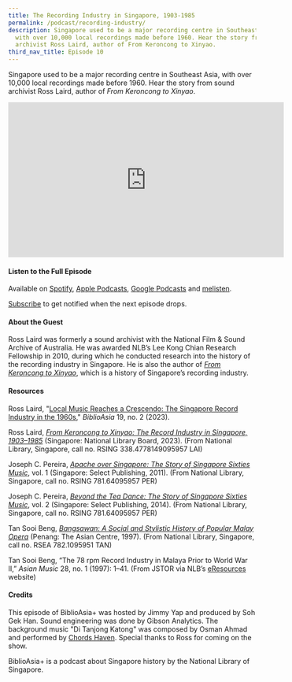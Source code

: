 ```yaml
---
title: The Recording Industry in Singapore, 1903-1985
permalink: /podcast/recording-industry/
description: Singapore used to be a major recording centre in Southeast Asia,
  with over 10,000 local recordings made before 1960. Hear the story from sound
  archivist Ross Laird, author of From Keroncong to Xinyao.
third_nav_title: Episode 10
---
```

Singapore used to be a major recording centre in Southeast Asia, with over 10,000 local recordings made before 1960. Hear the story from sound archivist Ross Laird, author of *From Keroncong to Xinyao*.

<iframe allowfullscreen="" allow="accelerometer; autoplay; clipboard-write; encrypted-media; gyroscope; picture-in-picture; web-share" frameborder="0" title="YouTube video player" src="https://www.youtube.com/embed/0CjUWHrPAWQ?si=98eMPlP4BMzio_8L" height="315" width="560"></iframe>

#### **Listen to the Full Episode** ####
Available on [Spotify](https://open.spotify.com/episode/3dl1waKmiCYXXAQpdLJGrb), [Apple Podcasts](https://podcasts.apple.com/us/podcast/the-recording-industry-in-singapore-1903-1985/id1688142751?i=1000622945042), [Google Podcasts](https://podcasts.google.com/feed/aHR0cHM6Ly9mZWVkcy5jYXB0aXZhdGUuZm0vYmlibGlvYXNpYS8/episode/NWQ3YzhkZDktYWRlOC00NGYwLThiZjEtOWUwZTFkZmQ0Njgx?sa=X&amp;ved=0CAUQkfYCahcKEwiQgq7phLqAAxUAAAAAHQAAAAAQCg) and [melisten](https://www.melisten.sg/podcast/playlist/BiblioAsia%2B-2115156/The-Recording-Industry-in-Singapore--1903-1985-2115206).

[Subscribe](https://open.spotify.com/show/66PYiIthr1KqQhJ82XH4DN) to get notified when the next episode drops.

#### **About the Guest** ####
Ross Laird was formerly a sound archivist with the National Film &amp; Sound Archive of Australia. He was awarded NLB’s Lee Kong Chian Research Fellowship in 2010, during which he conducted research into the history of the recording industry in Singapore. He is also the author of [*From Keroncong to Xinyao*](https://eservice.nlb.gov.sg/item_holding.aspx?bid=205959499), which is a history of Singapore’s recording industry.
 
#### **Resources** ####
Ross Laird, "[Local Music Reaches a Crescendo: The Singapore Record Industry in the 1960s](https://biblioasia.nlb.gov.sg/vol-19/issue-2/jul-sep-2023/singapore-record-industry-1960s/)," *BiblioAsia* 19, no. 2 (2023). 

Ross Laird, [*From Keroncong to Xinyao: The Record Industry in Singapore, 1903–1985*](https://eservice.nlb.gov.sg/item_holding.aspx?bid=205959499) (Singapore: National Library Board, 2023). (From National Library, Singapore, call no. RSING 338.4778149095957 LAI)

Joseph C. Pereira, [*Apache over Singapore: The Story of Singapore Sixties Music*](https://eservice.nlb.gov.sg/item_holding.aspx?bid=14220601), vol. 1 (Singapore: Select Publishing, 2011). (From National Library, Singapore, call no. RSING 781.64095957 PER)

Joseph C. Pereira, [*Beyond the Tea Dance: The Story of Singapore Sixties Music*](https://eservice.nlb.gov.sg/item_holding.aspx?bid=200180088), vol. 2 (Singapore: Select Publishing, 2014). (From National Library, Singapore, call no. RSING 781.64095957 PER)

Tan Sooi Beng, [*Bangsawan: A Social and Stylistic History of Popular Malay Opera*](https://eservice.nlb.gov.sg/item_holding.aspx?bid=9454231) (Penang: The Asian Centre, 1997). (From National Library, Singapore, call no. RSEA 782.1095951 TAN)

Tan Sooi Beng, “The 78 rpm Record Industry in Malaya Prior to World War II,” *Asian Music* 28, no. 1 (1997): 1–41. (From JSTOR via NLB’s [eResources](https://eresources.nlb.gov.sg/main) website)
 
#### **Credits** ####
This episode of BiblioAsia+ was hosted by Jimmy Yap and produced by Soh Gek Han. Sound engineering was done by Gibson Analytics. The background music "Di Tanjong Katong" was composed by Osman Ahmad and performed by&nbsp;[Chords Haven](https://www.youtube.com/watch?v=uA2v7ka5TAI). Special thanks to Ross for coming on the show.

BiblioAsia+ is a podcast about Singapore history by the National Library of Singapore.
